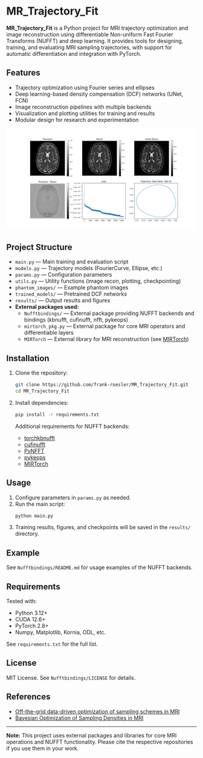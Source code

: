# MR_Trajectory_Fit

**MR_Trajectory_Fit** is a Python project for MRI trajectory optimization and image reconstruction using differentiable Non-uniform Fast Fourier Transforms (NUFFT) and deep learning. It provides tools for designing, training, and evaluating MRI sampling trajectories, with support for automatic differentiation and integration with PyTorch.

## Features

- Trajectory optimization using Fourier series and ellipses
- Deep learning-based density compensation (DCF) networks (UNet, FCN)
- Image reconstruction pipelines with multiple backends
- Visualization and plotting utilities for training and results
- Modular design for research and experimentation

![Example output](https://github.com/frank-roesler/MR_Trajectory_Fit/blob/main/final_figure.png)

## Project Structure

- `main.py` — Main training and evaluation script
- `models.py` — Trajectory models (FourierCurve, Ellipse, etc.)
- `params.py` — Configuration parameters
- `utils.py` — Utility functions (image recon, plotting, checkpointing)
- `phantom_images/` — Example phantom images
- `trained_models/` — Pretrained DCF networks
- `results/` — Output results and figures
- **External packages used:**
    - `Nufftbindings/` — External package providing NUFFT backends and bindings (kbnufft, cufinufft, nfft, pykeops)
    - `mirtorch_pkg.py` — External package for core MRI operators and differentiable layers
    - `MIRTorch` — External library for MRI reconstruction (see [MIRTorch](https://github.com/mmuckley/mirtorch))

## Installation

1. Clone the repository:
   ```bash
   git clone https://github.com/frank-roesler/MR_Trajectory_Fit.git
   cd MR_Trajectory_Fit
   ```

2. Install dependencies:
   ```bash
   pip install -r requirements.txt
   ```

   Additional requirements for NUFFT backends:
   - [torchkbnufft](https://github.com/mmuckley/torchkbnufft)
   - [cufinufft](https://github.com/flatironinstitute/cufinufft/)
   - [PyNFFT](https://github.com/pyNFFT/pyNFFT)
   - [pykeops](https://www.kernel-operations.io/keops/python/installation.html)
   - [MIRTorch](https://github.com/mmuckley/mirtorch)

## Usage

1. Configure parameters in `params.py` as needed.
2. Run the main script:
   ```bash
   python main.py
   ```
3. Training results, figures, and checkpoints will be saved in the `results/` directory.

## Example

See `Nufftbindings/README.md` for usage examples of the NUFFT backends.

## Requirements

Tested with:
- Python 3.12+
- CUDA 12.6+
- PyTorch 2.8+
- Numpy, Matplotlib, Kornia, ODL, etc.

See `requirements.txt` for the full list.

## License

MIT License. See `Nufftbindings/LICENSE` for details.

## References

- [Off-the-grid data-driven optimization of sampling schemes in MRI](https://arxiv.org/pdf/2010.01817.pdf)
- [Bayesian Optimization of Sampling Densities in MRI](https://arxiv.org/pdf/2209.07170.pdf)

---

**Note:** This project uses external packages and libraries for core MRI operations and NUFFT functionality. Please cite the respective repositories if you use them in your work.
